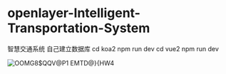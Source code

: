 # openlayer-Intelligent-Transportation-System
智慧交通系统
自己建立数据库
cd koa2 npm run dev
cd vue2 npm run dev

![OOMG8$QQV@P1 EMTD@}{HW4](https://github.com/Liuyuhao19970330/openlayer-Intelligent-Transportation-System/assets/149581195/4bed28d0-ff67-4ff4-a75d-b1ba383a2f95)
